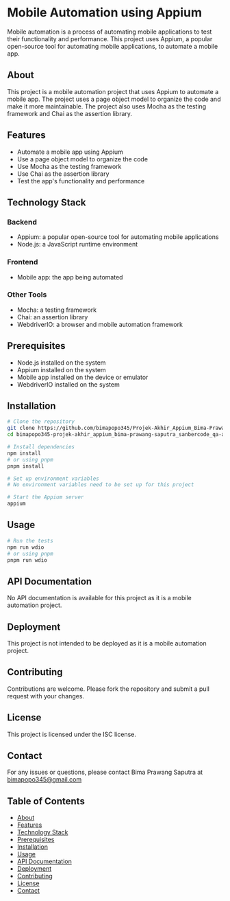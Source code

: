 # Mobile Automation using Appium
Mobile automation is a process of automating mobile applications to test their functionality and performance. This project uses Appium, a popular open-source tool for automating mobile applications, to automate a mobile app.

## About
This project is a mobile automation project that uses Appium to automate a mobile app. The project uses a page object model to organize the code and make it more maintainable. The project also uses Mocha as the testing framework and Chai as the assertion library.

## Features
* Automate a mobile app using Appium
* Use a page object model to organize the code
* Use Mocha as the testing framework
* Use Chai as the assertion library
* Test the app's functionality and performance

## Technology Stack
### Backend
* Appium: a popular open-source tool for automating mobile applications
* Node.js: a JavaScript runtime environment
### Frontend
* Mobile app: the app being automated
### Other Tools
* Mocha: a testing framework
* Chai: an assertion library
* WebdriverIO: a browser and mobile automation framework

## Prerequisites
* Node.js installed on the system
* Appium installed on the system
* Mobile app installed on the device or emulator
* WebdriverIO installed on the system

## Installation
```bash
# Clone the repository
git clone https://github.com/bimapopo345/Projek-Akhir_Appium_Bima-Prawang-Saputra_SanberCode_QA-Automation-Intermediate_Batch-49.git
cd bimapopo345-projek-akhir_appium_bima-prawang-saputra_sanbercode_qa-automation-intermediate_batch-49

# Install dependencies
npm install
# or using pnpm
pnpm install

# Set up environment variables
# No environment variables need to be set up for this project

# Start the Appium server
appium
```

## Usage
```bash
# Run the tests
npm run wdio
# or using pnpm
pnpm run wdio
```

## API Documentation
No API documentation is available for this project as it is a mobile automation project.

## Deployment
This project is not intended to be deployed as it is a mobile automation project.

## Contributing
Contributions are welcome. Please fork the repository and submit a pull request with your changes.

## License
This project is licensed under the ISC license.

## Contact
For any issues or questions, please contact Bima Prawang Saputra at [bimapopo345@gmail.com](mailto:bimapopo345@gmail.com)

## Table of Contents
- [About](#about)
- [Features](#features)
- [Technology Stack](#technology-stack)
- [Prerequisites](#prerequisites)
- [Installation](#installation)
- [Usage](#usage)
- [API Documentation](#api-documentation)
- [Deployment](#deployment)
- [Contributing](#contributing)
- [License](#license)
- [Contact](#contact)
